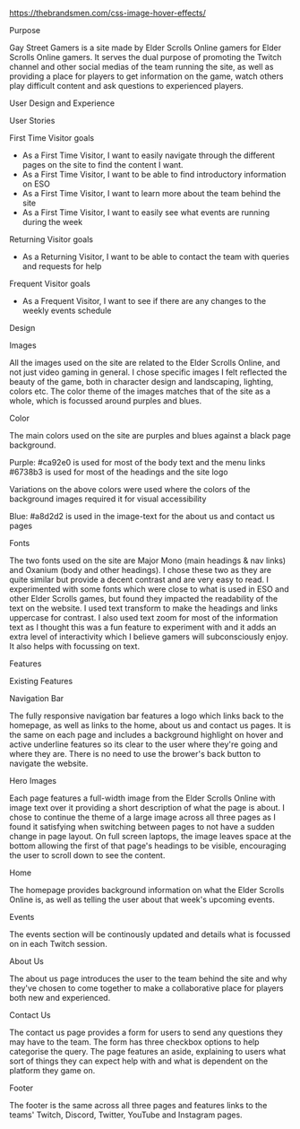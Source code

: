 https://thebrandsmen.com/css-image-hover-effects/

Purpose

Gay Street Gamers is a site made by Elder Scrolls Online gamers for Elder Scrolls Online gamers. It serves the dual purpose of promoting the Twitch channel and other social medias of the team running the site, as well as providing a place for players to get information on the game, watch others play difficult content and ask questions to experienced players. 

User Design and Experience

User Stories

First Time Visitor goals

- As a First Time Visitor, I want to easily navigate through the different pages on the site to find the content I want.
- As a First Time Visitor, I want to be able to find introductory information on ESO
- As a First Time Visitor, I want to learn more about the team behind the site
- As a First Time Visitor, I want to easily see what events are running during the week

Returning Visitor goals

- As a Returning Visitor, I want to be able to contact the team with queries and requests for help

Frequent Visitor goals

- As a Frequent Visitor, I want to see if there are any changes to the weekly events schedule

Design

Images

All the images used on the site are related to the Elder Scrolls Online, and not just video gaming in general. I chose specific images I felt reflected the beauty of the game, both in character design and landscaping, lighting, colors etc.
The color theme of the images matches that of the site as a whole, which is focussed around purples and blues.

Color

The main colors used on the site are purples and blues against a black page background.

Purple:
#ca92e0 is used for most of the body text and the menu links
#6738b3 is used for most of the headings and the site logo

Variations on the above colors were used where the colors of the background images required it for visual accessibility

Blue:
#a8d2d2 is used in the image-text for the about us and contact us pages

Fonts

The two fonts used on the site are Major Mono (main headings & nav links) and Oxanium (body and other headings). I chose these two as they are quite similar but provide a decent contrast and are very easy to read. I experimented with some fonts which were close to what is used in ESO and other Elder Scrolls games, but found they impacted the readability of the text on the website.
I used text transform to make the headings and links uppercase for contrast.
I also used text zoom for most of the information text as I thought this was a fun feature to experiment with and it adds an extra level of interactivity which I believe gamers will subconsciously enjoy. It also helps with focussing on text.

Features

Existing Features

Navigation Bar

The fully responsive navigation bar features a logo which links back to the homepage, as well as links to the home, about us and contact us pages. It is the same on each page and includes a background highlight on hover and active underline features so its clear to the user where they're going and where they are. There is no need to use the brower's back button to navigate the website.

Hero Images

Each page features a full-width image from the Elder Scrolls Online with image text over it providing a short description of what the page is about.
I chose to continue the theme of a large image across all three pages as I found it satisfying when switching between pages to not have a sudden change in page layout. On full screen laptops, the image leaves space at the bottom allowing the first of that page's headings to be visible, encouraging the user to scroll down to see the content. 

Home

The homepage provides background information on what the Elder Scrolls Online is, as well as telling the user about that week's upcoming events.

Events

The events section will be continously updated and details what is focussed on in each Twitch session. 

About Us

The about us page introduces the user to the team behind the site and why they've chosen to come together to make a collaborative place for players both new and experienced.

Contact Us

The contact us page provides a form for users to send any questions they may have to the team. The form has three checkbox options to help categorise the query.
The page features an aside, explaining to users what sort of things they can expect help with and what is dependent on the platform they game on. 

Footer

The footer is the same across all three pages and features links to the teams' Twitch, Discord, Twitter, YouTube and Instagram pages.

